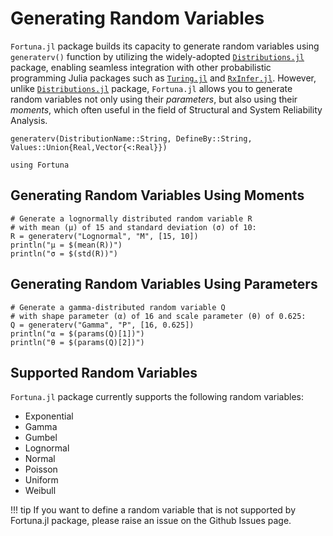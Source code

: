 # Generating Random Variables

`Fortuna.jl` package builds its capacity to generate random variables using `generaterv()` function by utilizing the widely-adopted [`Distributions.jl`](https://github.com/JuliaStats/Distributions.jl) package, enabling seamless integration with other probabilistic programming Julia packages such as [`Turing.jl`](https://github.com/TuringLang/Turing.jl) and [`RxInfer.jl`](https://github.com/biaslab/RxInfer.jl). However, unlike [`Distributions.jl`](https://github.com/JuliaStats/Distributions.jl) package, `Fortuna.jl` allows you to generate random variables not only using their *parameters*, but also using their *moments*, which often useful in the field of Structural and System Reliability Analysis.

```@docs
generaterv(DistributionName::String, DefineBy::String, Values::Union{Real,Vector{<:Real}})
```

```@setup GenerateRV
using Fortuna
```

## Generating Random Variables Using Moments

```@example GenerateRV
# Generate a lognormally distributed random variable R 
# with mean (μ) of 15 and standard deviation (σ) of 10:
R = generaterv("Lognormal", "M", [15, 10])
println("μ = $(mean(R))")
println("σ = $(std(R))")
```

## Generating Random Variables Using Parameters

```@example GenerateRV
# Generate a gamma-distributed random variable Q 
# with shape parameter (α) of 16 and scale parameter (θ) of 0.625:
Q = generaterv("Gamma", "P", [16, 0.625])
println("α = $(params(Q)[1])")
println("θ = $(params(Q)[2])")
```

## Supported Random Variables

`Fortuna.jl` package currently supports the following random variables:
- Exponential
- Gamma
- Gumbel
- Lognormal
- Normal
- Poisson
- Uniform
- Weibull

!!! tip
    If you want to define a random variable that is not supported by Fortuna.jl package, please raise an issue on the Github Issues page.